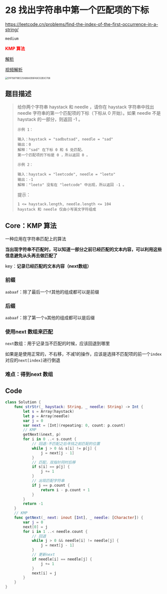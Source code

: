 # 28 找出字符串中第一个匹配项的下标

https://leetcode.cn/problems/find-the-index-of-the-first-occurrence-in-a-string/

`medium`

**<font color=red>KMP 算法</font>**

[解析](https://www.programmercarl.com/0028.%E5%AE%9E%E7%8E%B0strStr.html)

[视频解析](https://www.bilibili.com/video/BV1PD4y1o7nd/?spm_id_from=333.788)

<img src="/Users/songjiaming/Library/Containers/com.tencent.qq/Data/Library/Caches/Images/D1F158719EC25AB6A0E6FA9C02B3C708.jpg" alt="D1F158719EC25AB6A0E6FA9C02B3C708" style="zoom:50%;" /> 

## 题目描述

> 给你两个字符串 haystack 和 needle ，请你在 haystack 字符串中找出 needle 字符串的第一个匹配项的下标（下标从 0 开始）。如果 needle 不是 haystack 的一部分，则返回  -1 。
>
>  
>
> ```
> 示例 1：
> 
> 输入：haystack = "sadbutsad", needle = "sad"
> 输出：0
> 解释："sad" 在下标 0 和 6 处匹配。
> 第一个匹配项的下标是 0 ，所以返回 0 。
> ```
>
> ```
> 示例 2：
> 
> 输入：haystack = "leetcode", needle = "leeto"
> 输出：-1
> 解释："leeto" 没有在 "leetcode" 中出现，所以返回 -1 。
> ```
>
>
> 提示：
>
> ```
> 1 <= haystack.length, needle.length <= 104
> haystack 和 needle 仅由小写英文字符组成
> ```

## Core：KMP 算法

一种应用在字符串匹配上的算法

**当出现字符串不匹配时，可以知道一部分之前已经匹配的文本内容，可以利用这些信息避免从头再去做匹配了**

key：**记录已经匹配的文本内容（next数组）**

### 前缀

`aabaaf`：除了最后一个`f`其他的组成都可以是前缀

### 后缀

`aabaaf`：除了第一个`a`其他的组成都可以是后缀

### 使用next 数组来匹配

`next`数组：用于记录当不匹配的时候，应该回退到哪里

如果是是使用正常的，不右移，不减1的操作，应该是选择不匹配项的前一个`index` 对应的`next[index]`进行倒退

### 难点：得到next 数组



## Code

```swift
class Solution {
    func strStr(_ haystack: String, _ needle: String) -> Int {
        let s = Array(haystack)
        let p = Array(needle)
        var j = 0
        var next = [Int](repeating: 0, count: p.count)
        // KMP
        getNext(&next, p)
        for i in 0 ..< s.count {
            // 回退:不匹配之后寻找之前匹配的位置
            while j > 0 && s[i] != p[j] {
                j = next[j - 1]
            }
            // 匹配，双指针同时后移
            if s[i] == p[j] {
                j += 1
            }
            // 出现匹配字符串
            if j == p.count {
                return i - p.count + 1
            }
        }
        return -1
    }
    // KMP
    func getNext(_ next: inout [Int], _ needle: [Character]) {
        var j = 0
        next[0] = j
        for i in 1 ..< needle.count {
            // 回退
            while j > 0 && needle[i] != needle[j] {
                j = next[j - 1]
            }
            // 更新next
            if needle[i] == needle[j] {
                j += 1
            }
            next[i] = j
        }
    }
}
```



















​	
